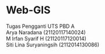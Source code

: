 # Web-GIS  
Tugas Pengganti UTS PBD A  
Arya Naradana (21120117140024)  
M Irfan Syarif H (21120117120014)  
Siti Lina Suryaningsih (2112014130086)


